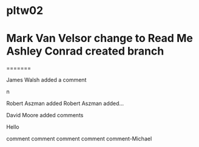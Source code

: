 # pltw02
Mark Van Velsor change to Read Me
Ashley Conrad created branch
=======
=======


James Walsh added a comment


n

Robert Aszman added Robert Aszman added...




David Moore added comments



Hello


comment comment comment comment comment-Michael
